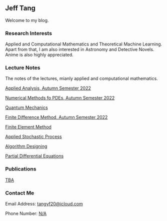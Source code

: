 ## Jeff Tang

Welcome to my blog.

### Research Interests

Applied and Computational Mathematics and Theoretical Machine Learning. Apart from that, I am also interested in Astronomy and Detective Novels. Anime is also highly appreciated. 

### Lecture Notes

The notes of the lectures, mianly applied and computational mathematics.

[Applied Analysis, Autumn Semester 2022](url) 

[Numerical Methods fo PDEs,  Autumn Semester 2022](url)

[Quantum Mechanics](url)

[Finite Difference Method, Autumn Semester 2022](url)

[Finite Element Method](url)

[Applied Stochastic Process](url)

[Algorithm Designing](url)

[Partial Differential Equations](url)

### Publications 

[TBA](url)

### Contact Me

Email Address: [tangyf20@icloud.com](url)

Phone Number: [N/A](url)


